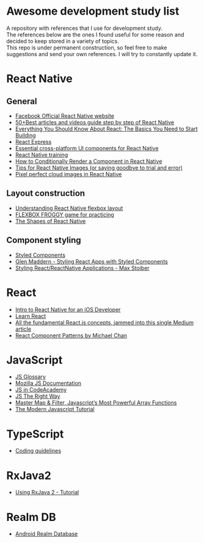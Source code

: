 # Awesome development study list
A repository with references that I use for development study.  
The references below are the ones I found useful for some reason and decided to keep stored in a variety of topics.  
This repo is under permanent construction, so feel free to make suggestions and send your own references. I will try to constantly update it.  

# React Native

## General

- [Facebook Official React Native website](https://facebook.github.io/react/)
- [50+Best articles and videos guide step by step of React Native](https://reactsharing.com/50best-articles-and-videos-guide-step-by-step-of-react-native.html)
- [Everything You Should Know About React: The Basics You Need to Start Building](https://medium.freecodecamp.org/everything-you-need-to-know-about-react-eaedf53238c4)
- [React Express](http://www.react.express/)
- [Essential cross-platform UI components for React Native](https://github.com/GeekyAnts/NativeBase)
- [React Native training](https://unbug.gitbooks.io/react-native-training/)
- [How to Conditionally Render a Component in React Native](https://kylewbanks.com/blog/how-to-conditionally-render-a-component-in-react-native)
- [Tips for React Native Images (or saying goodbye to trial and error)](https://medium.com/the-react-native-log/tips-for-react-native-images-or-saying-goodbye-to-trial-and-error-b2baaf0a1a4d)
- [Pixel perfect cloud images in React Native](https://blog.uncommon.is/pixel-perfect-cloud-images-in-react-native-55acbc377a72)

## Layout construction

- [Understanding React Native flexbox layout](https://medium.com/the-react-native-log/understanding-react-native-flexbox-layout-7a528200afd4)
- [FLEXBOX FROGGY game for practicing](http://flexboxfroggy.com/)
- [The Shapes of React Native](http://browniefed.com/blog/the-shapes-of-react-native/)

## Component styling

- [Styled Components](https://www.styled-components.com/)
- [Glen Maddern - Styling React Apps with Styled Components](https://www.youtube.com/watch?v=qu4U7lwZTRI)
- [Styling React/ReactNative Applications - Max Stoiber](https://www.youtube.com/watch?v=bIK2NwoK9xk)


# React

- [Intro to React Native for an iOS Developer](http://artsy.github.io/blog/2017/07/06/React-Native-for-iOS-devs/)
- [Learn React](https://learnreact.com/)
- [All the fundamental React.js concepts, jammed into this single Medium article](https://medium.freecodecamp.org/all-the-fundamental-react-js-concepts-jammed-into-this-single-medium-article-c83f9b53eac2)
- [React Component Patterns by Michael Chan](https://www.youtube.com/watch?v=YaZg8wg39QQ)

# JavaScript

- [JS Glossary](http://artsy.github.io/blog/2016/11/14/JS-Glossary/)
- [Mozilla JS Documentation](https://developer.mozilla.org/en-US/docs/Learn/JavaScript)
- [JS in CodeAcademy](https://www.codecademy.com/learn/javascript)
- [JS The Right Way](http://jstherightway.org)
- [Master Map & Filter, Javascript’s Most Powerful Array Functions](https://codeburst.io/array-functions-map-filter-18a6e5f75da1)
- [The Modern Javascript Tutorial](https://javascript.info/)

# TypeScript

- [Coding guidelines](https://github.com/Microsoft/TypeScript/wiki/Coding-guidelines)

# RxJava2

- [Using RxJava 2 - Tutorial](https://www.vogella.com/tutorials/RxJava/article.html)

# Realm DB

- [Android Realm Database](https://www.journaldev.com/23357/android-realm-database)
